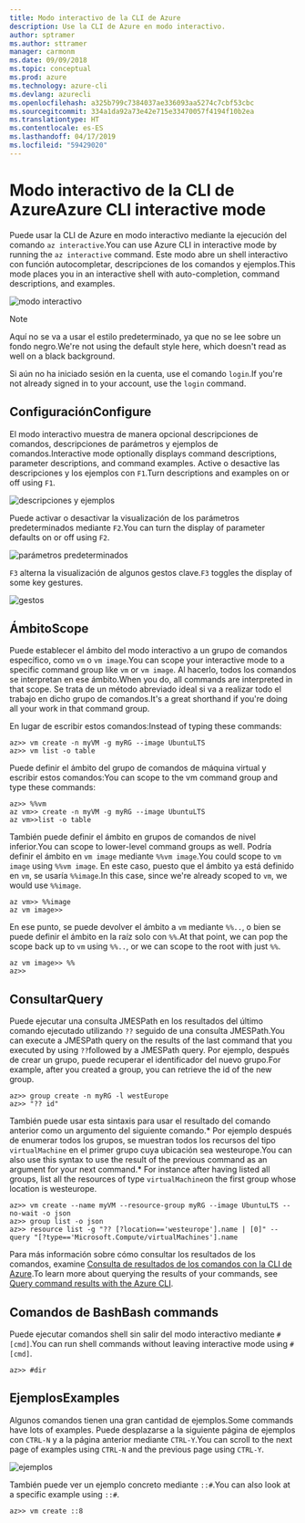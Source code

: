 ```yaml
---
title: Modo interactivo de la CLI de Azure
description: Use la CLI de Azure en modo interactivo.
author: sptramer
ms.author: sttramer
manager: carmonm
ms.date: 09/09/2018
ms.topic: conceptual
ms.prod: azure
ms.technology: azure-cli
ms.devlang: azurecli
ms.openlocfilehash: a325b799c7384037ae336093aa5274c7cbf53cbc
ms.sourcegitcommit: 334a1da92a73e42e715e33470057f4194f10b2ea
ms.translationtype: HT
ms.contentlocale: es-ES
ms.lasthandoff: 04/17/2019
ms.locfileid: "59429020"
---
```

# <a name="azure-cli-interactive-mode"></a><span data-ttu-id="17d74-103">Modo interactivo de la CLI de Azure</span><span class="sxs-lookup"><span data-stu-id="17d74-103">Azure CLI interactive mode</span></span>

<span data-ttu-id="17d74-104">Puede usar la CLI de Azure en modo interactivo mediante la ejecución del comando `az interactive`.</span><span class="sxs-lookup"><span data-stu-id="17d74-104">You can use Azure CLI in interactive mode by running the `az interactive` command.</span></span>
<span data-ttu-id="17d74-105">Este modo abre un shell interactivo con función autocompletar, descripciones de los comandos y ejemplos.</span><span class="sxs-lookup"><span data-stu-id="17d74-105">This mode places you in an interactive shell with auto-completion, command descriptions, and examples.</span></span>

![modo interactivo](./media/interactive-azure-cli/webapp-create.png)

> [!NOTE]
> <span data-ttu-id="17d74-107">Aquí no se va a usar el estilo predeterminado, ya que no se lee sobre un fondo negro.</span><span class="sxs-lookup"><span data-stu-id="17d74-107">We're not using the default style here, which doesn't read as well on a black background.</span></span>

<span data-ttu-id="17d74-108">Si aún no ha iniciado sesión en la cuenta, use el comando `login`.</span><span class="sxs-lookup"><span data-stu-id="17d74-108">If you're not already signed in to your account, use the `login` command.</span></span>

## <a name="configure"></a><span data-ttu-id="17d74-109">Configuración</span><span class="sxs-lookup"><span data-stu-id="17d74-109">Configure</span></span>

<span data-ttu-id="17d74-110">El modo interactivo muestra de manera opcional descripciones de comandos, descripciones de parámetros y ejemplos de comandos.</span><span class="sxs-lookup"><span data-stu-id="17d74-110">Interactive mode optionally displays command descriptions, parameter descriptions, and command examples.</span></span>
<span data-ttu-id="17d74-111">Active o desactive las descripciones y los ejemplos con `F1`.</span><span class="sxs-lookup"><span data-stu-id="17d74-111">Turn descriptions and examples on or off using `F1`.</span></span>

![descripciones y ejemplos](./media/interactive-azure-cli/descriptions-and-examples.png)

<span data-ttu-id="17d74-113">Puede activar o desactivar la visualización de los parámetros predeterminados mediante `F2`.</span><span class="sxs-lookup"><span data-stu-id="17d74-113">You can turn the display of parameter defaults on or off using `F2`.</span></span>

![parámetros predeterminados](./media/interactive-azure-cli/defaults.png)

<span data-ttu-id="17d74-115">`F3` alterna la visualización de algunos gestos clave.</span><span class="sxs-lookup"><span data-stu-id="17d74-115">`F3` toggles the display of some key gestures.</span></span>

![gestos](./media/interactive-azure-cli/gestures.png)

## <a name="scope"></a><span data-ttu-id="17d74-117">Ámbito</span><span class="sxs-lookup"><span data-stu-id="17d74-117">Scope</span></span>

<span data-ttu-id="17d74-118">Puede establecer el ámbito del modo interactivo a un grupo de comandos específico, como `vm` o `vm image`.</span><span class="sxs-lookup"><span data-stu-id="17d74-118">You can scope your interactive mode to a specific command group like `vm` or `vm image`.</span></span>
<span data-ttu-id="17d74-119">Al hacerlo, todos los comandos se interpretan en ese ámbito.</span><span class="sxs-lookup"><span data-stu-id="17d74-119">When you do, all commands are interpreted in that scope.</span></span>
<span data-ttu-id="17d74-120">Se trata de un método abreviado ideal si va a realizar todo el trabajo en dicho grupo de comandos.</span><span class="sxs-lookup"><span data-stu-id="17d74-120">It's a great shorthand if you're doing all your work in that command group.</span></span>

<span data-ttu-id="17d74-121">En lugar de escribir estos comandos:</span><span class="sxs-lookup"><span data-stu-id="17d74-121">Instead of typing these commands:</span></span>

```azurecli
az>> vm create -n myVM -g myRG --image UbuntuLTS
az>> vm list -o table
```

<span data-ttu-id="17d74-122">Puede definir el ámbito del grupo de comandos de máquina virtual y escribir estos comandos:</span><span class="sxs-lookup"><span data-stu-id="17d74-122">You can scope to the vm command group and type these commands:</span></span>

```azurecli
az>> %%vm
az vm>> create -n myVM -g myRG --image UbuntuLTS
az vm>>list -o table
```

<span data-ttu-id="17d74-123">También puede definir el ámbito en grupos de comandos de nivel inferior.</span><span class="sxs-lookup"><span data-stu-id="17d74-123">You can scope to lower-level command groups as well.</span></span>
<span data-ttu-id="17d74-124">Podría definir el ámbito en `vm image` mediante `%%vm image`.</span><span class="sxs-lookup"><span data-stu-id="17d74-124">You could scope to `vm image` using `%%vm image`.</span></span>
<span data-ttu-id="17d74-125">En este caso, puesto que el ámbito ya está definido en `vm`, se usaría `%%image`.</span><span class="sxs-lookup"><span data-stu-id="17d74-125">In this case, since we're already scoped to `vm`, we would use `%%image`.</span></span>

```azurecli
az vm>> %%image
az vm image>>
```

<span data-ttu-id="17d74-126">En ese punto, se puede devolver el ámbito a `vm` mediante `%%..`, o bien se puede definir el ámbito en la raíz solo con `%%`.</span><span class="sxs-lookup"><span data-stu-id="17d74-126">At that point, we can pop the scope back up to `vm` using `%%..`, or we can scope to the root with just `%%`.</span></span>

```azurecli
az vm image>> %%
az>>
```

## <a name="query"></a><span data-ttu-id="17d74-127">Consultar</span><span class="sxs-lookup"><span data-stu-id="17d74-127">Query</span></span>

<span data-ttu-id="17d74-128">Puede ejecutar una consulta JMESPath en los resultados del último comando ejecutado utilizando `??` seguido de una consulta JMESPath.</span><span class="sxs-lookup"><span data-stu-id="17d74-128">You can execute a JMESPath query on the results of the last command that you executed by using `??`followed by a JMESPath query.</span></span>
<span data-ttu-id="17d74-129">Por ejemplo, después de crear un grupo, puede recuperar el identificador del nuevo grupo.</span><span class="sxs-lookup"><span data-stu-id="17d74-129">For example, after you created a group, you can retrieve the id of the new group.</span></span>

```azurecli
az>> group create -n myRG -l westEurope
az>> "?? id"
```

<span data-ttu-id="17d74-130">También puede usar esta sintaxis para usar el resultado del comando anterior como un argumento del siguiente comando.\* Por ejemplo después de enumerar todos los grupos, se muestran todos los recursos del tipo `virtualMachine` en el primer grupo cuya ubicación sea westeurope.</span><span class="sxs-lookup"><span data-stu-id="17d74-130">You can also use this syntax to use the result of the previous command as an argument for your next command.\* For instance after having listed all groups, list all the resources of type `virtualMachine`on the first group whose location is westeurope.</span></span> 

```azurecli
az>> vm create --name myVM --resource-group myRG --image UbuntuLTS --no-wait -o json
az>> group list -o json
az>> resource list -g "?? [?location=='westeurope'].name | [0]" --query "[?type=='Microsoft.Compute/virtualMachines'].name
```

<span data-ttu-id="17d74-131">Para más información sobre cómo consultar los resultados de los comandos, examine [Consulta de resultados de los comandos con la CLI de Azure](query-azure-cli.md).</span><span class="sxs-lookup"><span data-stu-id="17d74-131">To learn more about querying the results of your commands, see [Query command results with the Azure CLI](query-azure-cli.md).</span></span>

## <a name="bash-commands"></a><span data-ttu-id="17d74-132">Comandos de Bash</span><span class="sxs-lookup"><span data-stu-id="17d74-132">Bash commands</span></span>

<span data-ttu-id="17d74-133">Puede ejecutar comandos shell sin salir del modo interactivo mediante `#[cmd]`.</span><span class="sxs-lookup"><span data-stu-id="17d74-133">You can run shell commands without leaving interactive mode using `#[cmd]`.</span></span>

```azurecli
az>> #dir
```

## <a name="examples"></a><span data-ttu-id="17d74-134">Ejemplos</span><span class="sxs-lookup"><span data-stu-id="17d74-134">Examples</span></span>

<span data-ttu-id="17d74-135">Algunos comandos tienen una gran cantidad de ejemplos.</span><span class="sxs-lookup"><span data-stu-id="17d74-135">Some commands have lots of examples.</span></span>
<span data-ttu-id="17d74-136">Puede desplazarse a la siguiente página de ejemplos con `CTRL-N` y a la página anterior mediante `CTRL-Y`.</span><span class="sxs-lookup"><span data-stu-id="17d74-136">You can scroll to the next page of examples using `CTRL-N` and the previous page using `CTRL-Y`.</span></span>

![ejemplos](./media/interactive-azure-cli/examples.png)

<span data-ttu-id="17d74-138">También puede ver un ejemplo concreto mediante `::#`.</span><span class="sxs-lookup"><span data-stu-id="17d74-138">You can also look at a specific example using `::#`.</span></span>

```azurecli
az>> vm create ::8
```
